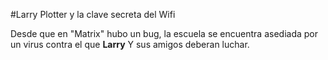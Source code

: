 #Larry Plotter y la clave secreta del Wifi

Desde que en "Matrix" hubo un bug, la escuela se encuentra asediada por un virus contra el
que **Larry** Y sus amigos deberan luchar.